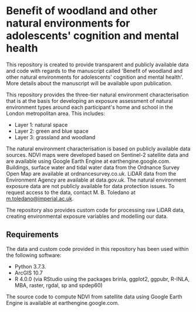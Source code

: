 # Benefit of woodland and other natural environments for adolescents' cognition and mental health

This repository is created to provide transparent and publicly available data and code with regards to the manuscript called 'Benefit of woodland and other natural environments for adolescents' cognition and mental health'. More details about the manuscript will be available upon publication.

This repository provides the three-tier natural environment characterisation that is at the basis for developing an exposure assessment of natural environment types around each participant's home and school in the London metropolitan area. This includes:

* Layer 1: natural space
* Layer 2: green and blue space
* Layer 3: grassland and woodland

The natural environment characterisation is based on publicly available data sources. NDVI maps were developed based on Sentinel-2 satellite data and are available using Google Earth Engine at earthengine.google.com. Buildings, surface water and tidal water data from the Ordnance Survey Open Map are available at ordnancesurvey.co.uk. LiDAR data from the Environment Agency are available at data.gov.uk. The natural environment exposure data are not publicly available for data protection issues. To request access to the data, contact M. B. Toledano at m.toledano@imperial.ac.uk.

The repository also provides custom code for processing raw LiDAR data, creating environmental exposure variables and modelling our data. 

## Requirements

The data and custom code provided in this repository has been used within the following software:

* Python 3.7.3.
* ArcGIS 10.7
* R 4.0.0 (via RStudio using the packages brinla, ggplot2, ggpubr, R-INLA, MBA, raster, rgdal, sp and spdep60)

The source code to compute NDVI from satellite data using Google Earth Engine is available at earthengine.google.com.
